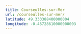 ```yaml
---
title: Courseulles-sur-Mer
url: /courseulles-sur-mer/
latitude: 49.333388400000004
longitude: -0.45728610000000003
---
```

